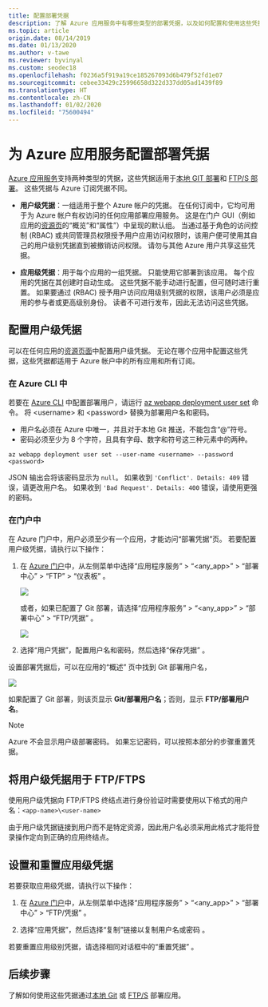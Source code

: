 ```yaml
---
title: 配置部署凭据
description: 了解 Azure 应用服务中有哪些类型的部署凭据，以及如何配置和使用这些凭据。
ms.topic: article
origin.date: 08/14/2019
ms.date: 01/13/2020
ms.author: v-tawe
ms.reviewer: byvinyal
ms.custom: seodec18
ms.openlocfilehash: f0236a5f919a19ce185267093d6b479f52fd1e07
ms.sourcegitcommit: cebee33429c25996658d322d337dd05ad1439f89
ms.translationtype: HT
ms.contentlocale: zh-CN
ms.lasthandoff: 01/02/2020
ms.locfileid: "75600494"
---
```

# <a name="configure-deployment-credentials-for-azure-app-service"></a>为 Azure 应用服务配置部署凭据
[Azure 应用服务](app-service-web-overview.md)支持两种类型的凭据，这些凭据适用于[本地 GIT 部署](deploy-local-git.md)和 [FTP/S 部署](deploy-ftp.md)。 这些凭据与 Azure 订阅凭据不同。

* **用户级凭据**：一组适用于整个 Azure 帐户的凭据。 在任何订阅中，它均可用于为 Azure 帐户有权访问的任何应用部署应用服务。 这是在门户 GUI（例如应用的[资源页](/azure-resource-manager/manage-resources-portal#manage-resources)的“概览”和“属性”）中呈现的默认组。   当通过基于角色的访问控制 (RBAC) 或共同管理员权限授予用户应用访问权限时，该用户便可使用其自己的用户级别凭据直到被撤销访问权限。 请勿与其他 Azure 用户共享这些凭据。

* **应用级凭据**：用于每个应用的一组凭据。 只能使用它部署到该应用。 每个应用的凭据在其创建时自动生成。 这些凭据不能手动进行配置，但可随时进行重置。 如果要通过 (RBAC) 授予用户访问应用级别凭据的权限，该用户必须是应用的参与者或更高级别身份。 读者不可进行发布，因此无法访问这些凭据。

## <a name="userscope"></a>配置用户级凭据

可以在任何应用的[资源页面](/azure-resource-manager/manage-resources-portal#manage-resources)中配置用户级凭据。 无论在哪个应用中配置这些凭据，这些凭据都适用于 Azure 帐户中的所有应用和所有订阅。 

### <a name="in-the-azure-cli"></a>在 Azure CLI 中

若要在 [Azure CLI](/cli/) 中配置部署用户，请运行 [az webapp deployment user set](/cli/webapp/deployment/user?view=azure-cli-latest#az-webapp-deployment-user-set) 命令。 将 \<username> 和 \<password> 替换为部署用户名和密码。 

- 用户名必须在 Azure 中唯一，并且对于本地 Git 推送，不能包含“@”符号。 
- 密码必须至少为 8 个字符，且具有字母、数字和符号这三种元素中的两种。 

```azurecli
az webapp deployment user set --user-name <username> --password <password>
```

JSON 输出会将该密码显示为 `null`。 如果收到 `'Conflict'. Details: 409` 错误，请更改用户名。 如果收到 `'Bad Request'. Details: 400` 错误，请使用更强的密码。 

### <a name="in-the-portal"></a>在门户中

在 Azure 门户中，用户必须至少有一个应用，才能访问“部署凭据”页。 若要配置用户级凭据，请执行以下操作：

1. 在 [Azure 门户](https://portal.azure.cn)中，从左侧菜单中选择“应用程序服务”   > “\<any_app>”   > “部署中心”   > “FTP”   > “仪表板”  。

    ![](./media/app-service-deployment-credentials/access-no-git.png)

    或者，如果已配置了 Git 部署，请选择“应用程序服务”   > “&lt;any_app>”   > “部署中心”   > “FTP/凭据”  。

    ![](./media/app-service-deployment-credentials/access-with-git.png)

2. 选择“用户凭据”，配置用户名和密码，然后选择“保存凭据”   。

设置部署凭据后，可以在应用的“概述”  页中找到 Git  部署用户名，

![](./media/app-service-deployment-credentials/deployment_credentials_overview.png)

如果配置了 Git 部署，则该页显示 **Git/部署用户名**；否则，显示 **FTP/部署用户名**。

> [!NOTE]
> Azure 不会显示用户级部署密码。 如果忘记密码，可以按照本部分的步骤重置凭据。
>
> 

## <a name="use-user-level-credentials-with-ftpftps"></a>将用户级凭据用于 FTP/FTPS

使用用户级凭据向 FTP/FTPS 终结点进行身份验证时需要使用以下格式的用户名：`<app-name>\<user-name>`

由于用户级凭据链接到用户而不是特定资源，因此用户名必须采用此格式才能将登录操作定向到正确的应用终结点。

## <a name="appscope"></a>设置和重置应用级凭据
若要获取应用级凭据，请执行以下操作：

1. 在 [Azure 门户](https://portal.azure.cn)中，从左侧菜单中选择“应用程序服务”   > “&lt;any_app>”   > “部署中心”   > “FTP/凭据”  。

2. 选择“应用凭据”，然后选择“复制”链接以复制用户名或密码   。

若要重置应用级别凭据，请选择相同对话框中的“重置凭据”  。

## <a name="next-steps"></a>后续步骤

了解如何使用这些凭据通过[本地 Git](deploy-local-git.md) 或 [FTP/S](deploy-ftp.md) 部署应用。
